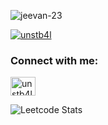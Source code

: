<p align="left"> <img src="https://komarev.com/ghpvc/?username=jeevan-23&label=Profile%20views&color=0e75b6&style=flat" alt="jeevan-23" /> </p>

<p align="left"> <a href="https://twitter.com/unstb4l" target="blank"><img src="https://img.shields.io/twitter/follow/unstb4l?logo=twitter&style=for-the-badge" alt="unstb4l" /></a> </p>

<h3 align="left">Connect with me:</h3>
<p align="left">
<a href="https://twitter.com/unstb4l" target="blank"><img align="center" src="https://raw.githubusercontent.com/rahuldkjain/github-profile-readme-generator/master/src/images/icons/Social/twitter.svg" alt="unstb4l" height="30" width="40" /></a>
</p>



![Leetcode Stats](https://leetcard.jacoblin.cool/unst4bl)

